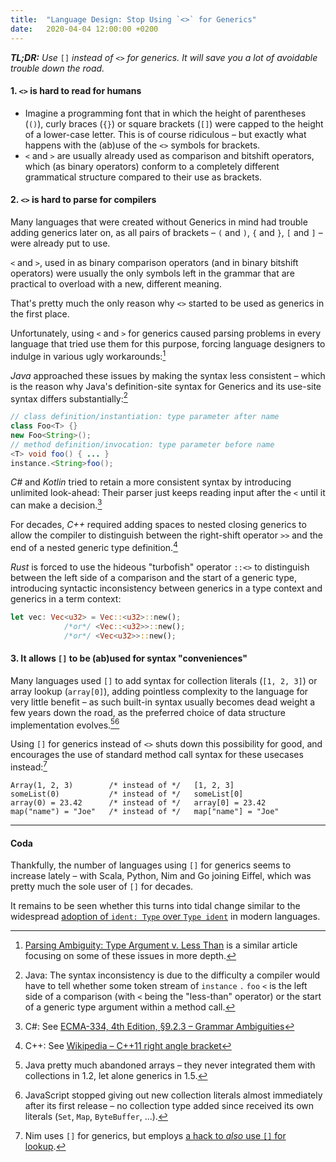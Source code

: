 ```yaml
---
title:  "Language Design: Stop Using `<>` for Generics"
date:   2020-04-04 12:00:00 +0200
---
```


_**TL;DR:** Use_ `[]` _instead of_ `<>` _for generics. It will save you a lot of avoidable trouble down the road._

#### 1. `<>` is hard to read for humans

- Imagine a programming font that in which the height of parentheses (`()`), curly braces (`{}`) or
  square brackets (`[]`) were capped to the height of a lower-case letter.
  This is of course ridiculous – but exactly what happens with the (ab)use of the `<>` symbols for brackets.
- `<` and `>` are usually already used as comparison and bitshift operators, which (as binary operators)
  conform to a completely different grammatical structure compared to their use as brackets.

#### 2. `<>` is hard to parse for compilers

Many languages that were created without Generics in mind had trouble adding generics later on,
as all pairs of brackets – `(` and `)`, `{` and `}`, `[` and `]` – were already put to use.

`<` and `>`, used in as binary comparison operators (and in binary bitshift operators)
were usually the only symbols left in the grammar that are practical to overload with a new,
different meaning.

That's pretty much the only reason why `<>` started to be used as generics in the first place.

Unfortunately, using `<` and `>` for generics caused parsing problems in every language that tried
use them for this purpose, forcing language designers to indulge in various ugly workarounds:[^related]

_Java_ approached these issues by making the syntax less consistent – which is the reason why Java's
definition-site syntax for Generics and its use-site syntax differs substantially:[^java]

```java
// class definition/instantiation: type parameter after name
class Foo<T> {}
new Foo<String>();
// method definition/invocation: type parameter before name
<T> void foo() { ... }
instance.<String>foo();
```

_C#_ and _Kotlin_ tried to retain a more consistent syntax by introducing unlimited look-ahead:
Their parser just keeps reading input after the `<` until it can make a decision.[^csharp]

For decades, _C++_ required adding spaces to nested closing generics to allow the compiler to
distinguish between the right-shift operator `>>` and the end of a nested generic type definition.[^cpp]

_Rust_ is forced to use the hideous "turbofish" operator `::<>` to distinguish between the left side of a
comparison and the start of a generic type, introducing syntactic inconsistency between generics in
a type context and generics in a term context:

```rust
let vec: Vec<u32> = Vec::<u32>::new();
            /*or*/ <Vec::<u32>>::new();
            /*or*/ <Vec<u32>>::new();
```

#### 3. It allows `[]` to be (ab)used for syntax "conveniences"

Many languages used `[]` to add syntax for collection literals (`[1, 2, 3]`) or array lookup
(`array[0]`), adding pointless complexity to the language for very little benefit – as such built-in
syntax usually becomes dead weight a few years down the road, as the preferred choice
of data structure implementation evolves.[^javalit][^jslit]

Using `[]` for generics instead of `<>` shuts down this possibility for good, and encourages the use
of standard method call syntax for these usecases instead:[^nim]

```
Array(1, 2, 3)        /* instead of */   [1, 2, 3]
someList(0)           /* instead of */   someList[0]
array(0) = 23.42      /* instead of */   array[0] = 23.42
map("name") = "Joe"   /* instead of */   map["name"] = "Joe"
```

---

#### Coda

Thankfully, the number of languages using `[]` for generics seems to increase lately – with Scala, Python, Nim and Go joining Eiffel, which was pretty much the sole user of `[]` for decades.

It remains to be seen whether this turns into tidal change similar to the widespread [adoption of `ident: Type` over `Type ident`](https://soc.me/languages/type-annotations) in modern languages.


[^related]: [Parsing Ambiguity: Type Argument v. Less Than](https://keleshev.com/parsing-ambiguity-type-argument-v-less-than) is a similar article focusing on some of these issues in more depth.  
[^java]: Java: The syntax inconsistency is due to the difficulty a compiler would have to tell whether some token stream of `instance` `.` `foo` `<` is the left side of a comparison (with `<` being the "less-than" operator) or the start of a generic type argument within a method call.
[^csharp]: C#: See [ECMA-334, 4th Edition, §9.2.3 – Grammar Ambiguities](https://www.ecma-international.org/publications/files/ECMA-ST/Ecma-334.pdf)
[^cpp]: C++: See [Wikipedia – C++11 right angle bracket](https://en.wikipedia.org/wiki/C%2B%2B11#Right_angle_bracket)
[^javalit]: Java pretty much abandoned arrays – they never integrated them with collections in 1.2, let alone generics in 1.5.
[^jslit]: JavaScript stopped giving out new collection literals almost immediately after its first release – no collection type added since received its own literals (`Set`, `Map`, `ByteBuffer`, ...).
[^nim]: Nim uses `[]` for generics, but employs [a hack to _also_ use `[]` for lookup](https://nim-lang.org/docs/manual.html#procedures-method-call-syntax).
